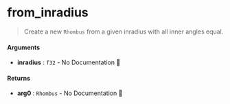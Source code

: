 # from\_inradius

>  Create a new `Rhombus` from a given inradius with all inner angles equal.

#### Arguments

- **inradius** : `f32` \- No Documentation 🚧

#### Returns

- **arg0** : `Rhombus` \- No Documentation 🚧